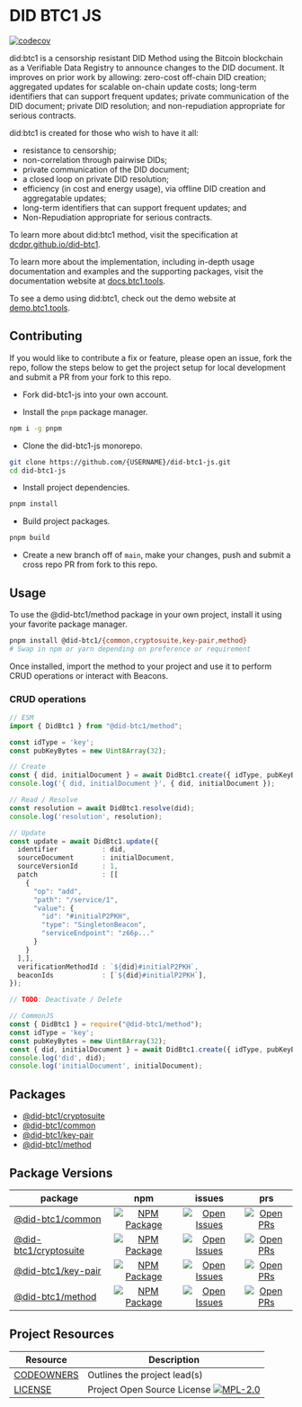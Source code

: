 # DID BTC1 JS

[![codecov](https://codecov.io/github/jintekc/did-btc1-js/branch/main/graph/badge.svg?token=6PYX9498RD)](https://codecov.io/github/jintekc/did-btc1-js)

did:btc1 is a censorship resistant DID Method using the Bitcoin blockchain as a Verifiable Data Registry to announce changes to the DID document. It improves on prior work by allowing: zero-cost off-chain DID creation; aggregated updates for scalable on-chain update costs; long-term identifiers that can support frequent updates; private communication of the DID document; private DID resolution; and non-repudiation appropriate for serious contracts.

did:btc1 is created for those who wish to have it all:
* resistance to censorship;
* non-correlation through pairwise DIDs;
* private communication of the DID document;
* a closed loop on private DID resolution;
* efficiency (in cost and energy usage), via offline DID creation and aggregatable updates;
* long-term identifiers that can support frequent updates; and
* Non-Repudiation appropriate for serious contracts.

To learn more about did:btc1 method, visit the specification at [dcdpr.github.io/did-btc1](https://dcdpr.github.io/did-btc1/).

To learn more about the implementation, including in-depth usage documentation and examples and the supporting packages,
visit the documentation website at [docs.btc1.tools](https://docs.btc1.tools/).

To see a demo using did:btc1, check out the demo website at [demo.btc1.tools](https://demo.btc1.tools/).

## Contributing

If you would like to contribute a fix or feature, please open an issue, fork the repo, follow the steps below to get the
project setup for local development and submit a PR from your fork to this repo.

* Fork did-btc1-js into your own account.

* Install the `pnpm` package manager.

```sh
npm i -g pnpm
```

* Clone the did-btc1-js monorepo.

```sh
git clone https://github.com/{USERNAME}/did-btc1-js.git
cd did-btc1-js
```

* Install project dependencies.

```sh
pnpm install
```

* Build project packages.

```sh
pnpm build
```

* Create a new branch off of `main`, make your changes, push and submit a cross repo PR from fork to this repo.

## Usage

To use the @did-btc1/method package in your own project, install it using your favorite package manager.

```sh
pnpm install @did-btc1/{common,cryptosuite,key-pair,method}
# Swap in npm or yarn depending on preference or requirement
```

Once installed, import the method to your project and use it to perform CRUD operations or interact with Beacons.

### CRUD operations

```ts
// ESM
import { DidBtc1 } from "@did-btc1/method";

const idType = 'key';
const pubKeyBytes = new Uint8Array(32);

// Create
const { did, initialDocument } = await DidBtc1.create({ idType, pubKeyBytes })
console.log('{ did, initialDocument }', { did, initialDocument });

// Read / Resolve
const resolution = await DidBtc1.resolve(did);
console.log('resolution', resolution);

// Update
const update = await DidBtc1.update({
  identifier           : did,
  sourceDocument       : initialDocument,
  sourceVersionId      : 1,
  patch                : [[
    {
      "op": "add",
      "path": "/service/1",
      "value": {
        "id": "#initialP2PKH",
        "type": "SingletonBeacon",
        "serviceEndpoint": "z66p..."
      }
    }
  ],],
  verificationMethodId : `${did}#initialP2PKH`,
  beaconIds            : [`${did}#initialP2PKH`],
});

// TODO: Deactivate / Delete
```

```ts
// CommonJS
const { DidBtc1 } = require("@did-btc1/method");
const idType = 'key';
const pubKeyBytes = new Uint8Array(32);
const { did, initialDocument } = await DidBtc1.create({ idType, pubKeyBytes })
console.log('did', did);
console.log('initialDocument', initialDocument);
```

## Packages

* [@did-btc1/cryptosuite](/packages/cryptosuite/README.md)
* [@did-btc1/common](/packages/common/README.md)
* [@did-btc1/key-pair](/packages/key-pair/README.md)
* [@did-btc1/method](/packages/method/README.md)


## Package Versions

|                   package                      |                             npm                               |                               issues                                |                               prs                                  |
| ---------------------------------------------- | :-----------------------------------------------------------: | :-----------------------------------------------------------------: | :----------------------------------------------------------------: |
| [@did-btc1/common](/packages/common/)          | [![NPM Package][common-npm-badge]][common-npm-link]           | [![Open Issues][common-issues-badge]][common-issues-link]           | [![Open PRs][common-pulls-badge]][common-pulls-link]               |
| [@did-btc1/cryptosuite](/packages/cryptosuite) | [![NPM Package][cryptosuite-npm-badge]][cryptosuite-npm-link] | [![Open Issues][cryptosuite-issues-badge]][cryptosuite-issues-link] | [![Open PRs][cryptosuite-pulls-badge]][cryptosuite-pulls-link]     |
| [@did-btc1/key-pair](/packages/key-pair)       | [![NPM Package][key-pair-npm-badge]][key-pair-npm-link]       | [![Open Issues][key-pair-issues-badge]][key-pair-issues-link]       | [![Open PRs][key-pair-pulls-badge]][key-pair-pulls-link]           |
| [@did-btc1/method](/packages/method/)          | [![NPM Package][method-npm-badge]][method-npm-link]           | [![Open Issues][method-issues-badge]][method-issues-link]           | [![Open PRs][method-pulls-badge]][method-pulls-link]               |

## Project Resources

| Resource                                   | Description                                                                   |
| ------------------------------------------ | ----------------------------------------------------------------------------- |
| [CODEOWNERS](./CODEOWNERS)                 | Outlines the project lead(s)                                                  |
| [LICENSE](./LICENSE)                       | Project Open Source License [![MPL-2.0][mpl-license-badge]][mpl-license-link] |

[mpl-license-badge]: https://img.shields.io/badge/license-MPL%202.0-blue.svg
[mpl-license-link]: https://opensource.org/license/MPL-2.0

[common-npm-badge]: https://img.shields.io/npm/v/@did-btc1/common.svg?&color=green&santize=true
[common-npm-link]: https://www.npmjs.com/package/@did-btc1/common
[common-issues-badge]: https://img.shields.io/github/issues/jintekc/did-btc1-js/package:%20common?label=issues
[common-issues-link]: https://github.com/jintekc/did-btc1-js/issues?q=is%3Aopen+is%3Aissue+label%3A%22package%3A+common%22
[common-pulls-badge]: https://img.shields.io/github/issues-pr/jintekc/did-btc1-js/package%3A%20common?label=PRs
[common-pulls-link]: https://github.com/jintekc/did-btc1-js/pulls?q=is%3Aopen+is%3Apr+label%3A%22package%3A+common%22

[cryptosuite-npm-badge]: https://img.shields.io/npm/v/@did-btc1/cryptosuite.svg?&color=green&santize=true
[cryptosuite-npm-link]: https://www.npmjs.com/package/@did-btc1/cryptosuite
[cryptosuite-issues-badge]: https://img.shields.io/github/issues/jintekc/did-btc1-js/package:%20cryptosuite?label=issues
[cryptosuite-issues-link]: https://github.com/jintekc/did-btc1-js/issues?q=is%3Aopen+is%3Aissue+label%3A%22package%3A+cryptosuite%22
[cryptosuite-pulls-badge]: https://img.shields.io/github/issues-pr/jintekc/did-btc1-js/package%3A%20cryptosuite?label=PRs
[cryptosuite-pulls-link]: https://github.com/jintekc/did-btc1-js/pulls?q=is%3Aopen+is%3Apr+label%3A%22package%3A+cryptosuite%22

[key-pair-npm-badge]: https://img.shields.io/npm/v/@did-btc1/key-pair.svg?&color=green&santize=true
[key-pair-npm-link]: https://www.npmjs.com/package/@did-btc1/key-pair
[key-pair-issues-badge]: https://img.shields.io/github/issues/jintekc/did-btc1-js/package:%20key-pair?label=issues
[key-pair-issues-link]: https://github.com/jintekc/did-btc1-js/issues?q=is%3Aopen+is%3Aissue+label%3A%22package%3A+key-pair%22
[key-pair-pulls-badge]: https://img.shields.io/github/issues-pr/jintekc/did-btc1-js/package%3A%20key-pair?label=PRs
[key-pair-pulls-link]: https://github.com/jintekc/did-btc1-js/pulls?q=is%3Aopen+is%3Apr+label%3A%22package%3A+key-pair%22

[method-npm-badge]: https://img.shields.io/npm/v/@did-btc1/method.svg?&color=green&santize=true
[method-npm-link]: https://www.npmjs.com/package/@did-btc1/method
[method-issues-badge]: https://img.shields.io/github/issues/jintekc/did-btc1-js/package:%20method?label=issues
[method-issues-link]: https://github.com/jintekc/did-btc1-js/issues?q=is%3Aopen+is%3Aissue+label%3A%22package%3A+method%22
[method-pulls-badge]: https://img.shields.io/github/issues-pr/jintekc/did-btc1-js/package%3A%20method?label=PRs
[method-pulls-link]: https://github.com/jintekc/did-btc1-js/pulls?q=is%3Aopen+is%3Apr+label%3A%22package%3A+method%22
